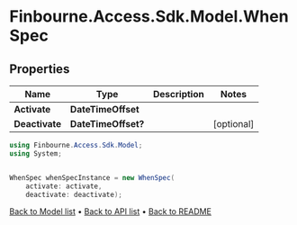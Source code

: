 # Finbourne.Access.Sdk.Model.WhenSpec

## Properties

Name | Type | Description | Notes
------------ | ------------- | ------------- | -------------
**Activate** | **DateTimeOffset** |  | 
**Deactivate** | **DateTimeOffset?** |  | [optional] 

```csharp
using Finbourne.Access.Sdk.Model;
using System;


WhenSpec whenSpecInstance = new WhenSpec(
    activate: activate,
    deactivate: deactivate);
```

[Back to Model list](../README.md#documentation-for-models) &#8226; [Back to API list](../README.md#documentation-for-api-endpoints) &#8226; [Back to README](../README.md)
